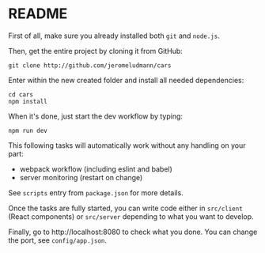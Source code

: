 # README

First of all, make sure you already installed both `git` and `node.js`.

Then, get the entire project by cloning it from GitHub:

```
git clone http://github.com/jeromeludmann/cars
```

Enter within the new created folder and install all needed dependencies:

```
cd cars
npm install
```

When it's done, just start the dev workflow by typing:

```
npm run dev
```

This following tasks will automatically work without any handling on your part:

* webpack workflow (including eslint and babel)
* server monitoring (restart on change)

See `scripts` entry from `package.json` for more details.

Once the tasks are fully started, you can write code either in `src/client` (React components) or `src/server` depending to what you want to develop.

Finally, go to http://localhost:8080 to check what you done.
You can change the port, see `config/app.json`.
